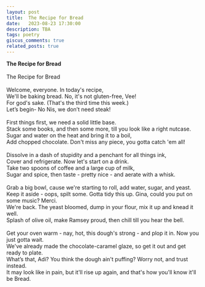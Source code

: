```yaml
---
layout: post
title:  The Recipe for Bread
date:   2023-08-23 17:30:00
description: TBA
tags: poetry
giscus_comments: true
related_posts: true
---
```


<div class="poem">
<b>The Recipe for Bread</b><br><br>The Recipe for Bread<br><br>Welcome, everyone. In today's recipe,<br>We'll be baking bread. No, it's not gluten-free, Vee!<br>For god's sake. (That's the third time this week.)<br>Let’s begin- No Nis, we don’t need steak!<br><br>First things first, we need a solid little base. <br>Stack some books, and then some more, till you look like a right nutcase.<br>Sugar and water on the heat and bring it to a boil,<br>Add chopped chocolate. Don't miss any piece, you gotta catch 'em all!<br><br>Dissolve in a dash of stupidity and a penchant for all things ink,<br>Cover and refrigerate. Now let's start on a drink.<br>Take two spoons of coffee and a large cup of milk,<br>Sugar and spice, then taste - pretty nice - and aerate with a whisk.<br><br>Grab a big bowl, cause we're starting to roll, add water, sugar, and yeast.<br>Keep it aside - oops, spilt some. Gotta tidy this up. Gina, could you put on some music? Merci.<br>We're back. The yeast bloomed, dump in your flour, mix it up and knead it well.<br>Splash of olive oil, make Ramsey proud, then chill till you hear the bell.<br><br>Get your oven warm - nay, hot, this dough's strong - and plop it in. Now you just gotta wait.<br>We've already made the chocolate-caramel glaze, so get it out and get ready to plate.<br>What’s that, Adi? You think the dough ain't puffing? Worry not, and trust instead.<br>It may look like in pain, but it'll rise up again, and that's how you'll know it'll be Bread.<br></div>